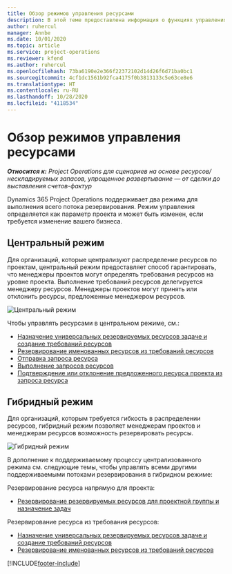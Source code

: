 ```yaml
---
title: Обзор режимов управления ресурсами
description: В этой теме предоставлена информация о функциях управления ресурсами в Dynamics 365 Project Operations.
author: ruhercul
manager: Annbe
ms.date: 10/01/2020
ms.topic: article
ms.service: project-operations
ms.reviewer: kfend
ms.author: ruhercul
ms.openlocfilehash: 73ba6190e2e366f22372102d14d26f6d71ba0bc1
ms.sourcegitcommit: 4cf1dc1561b92fca4175f0b3813133c5e63ce8e6
ms.translationtype: HT
ms.contentlocale: ru-RU
ms.lasthandoff: 10/28/2020
ms.locfileid: "4118534"
---
```

# <a name="resource-management-modes-overview"></a>Обзор режимов управления ресурсами

_**Относится к:** Project Operations для сценариев на основе ресурсов/нескладируемых запасов, упрощенное развертывание — от сделки до выставления счетов-фактур_


Dynamics 365 Project Operations поддерживает два режима для выполнения всего потока резервирования. Режим управления определяется как параметр проекта и может быть изменен, если требуется изменение вашего бизнеса.    

## <a name="central-mode"></a>Центральный режим
Для организаций, которые централизуют распределение ресурсов по проектам, центральный режим предоставляет способ гарантировать, что менеджеры проектов могут определять требования ресурсов на уровне проекта. Выполнение требований ресурсов делегируется менеджеру ресурсов. Менеджеры проектов могут принять или отклонить ресурсы, предложенные менеджером ресурсов.

![Центральный режим](./media/resource-management-central.png)

Чтобы управлять ресурсами в центральном режиме, см.:

- [Назначение универсальных резервируемых ресурсов задаче и создание требований ресурсов](https://docs.microsoft.com/dynamics365/project-service/assign-generic-bookable-resource)
- [Резервирование именованных ресурсов из требований ресурсов](https://docs.microsoft.com/dynamics365/project-service/book-named-resource)
- [Отправка запроса ресурса](https://docs.microsoft.com/dynamics365/project-service/submit-resource-request)
- [Выполнение запросов ресурсов](https://docs.microsoft.com/dynamics365/project-service/resource-management-fulfill-requests)
- [Подтверждение или отклонение предложенного ресурса проекта из запроса ресурса](https://docs.microsoft.com/dynamics365/project-service/accept-reject-proposed-resource)

## <a name="hybrid-mode"></a>Гибридный режим
Для организаций, которым требуется гибкость в распределении ресурсов, гибридный режим позволяет менеджерам проектов и менеджерам ресурсов возможность резервировать ресурсы.

![Гибридный режим](./media/resource-management-hybrid.png)

В дополнение к поддерживаемому процессу централизованного режима см. следующие темы, чтобы управлять всеми другими поддерживаемыми потоками резервирования в гибридном режиме:

Резервирование ресурса напрямую для проекта:
- [Резервирование резервируемых ресурсов для проектной группы и назначение задач](https://docs.microsoft.com/dynamics365/project-service/assign-named-bookable-resource)

Резервирование ресурса из требования ресурсов:
- [Назначение универсальных резервируемых ресурсов задаче и создание требований ресурсов](https://docs.microsoft.com/dynamics365/project-service/assign-generic-bookable-resource)
- [Резервирование именованных ресурсов из требований ресурсов](https://docs.microsoft.com/dynamics365/project-service/book-named-resource)


[!INCLUDE[footer-include](../includes/footer-banner.md)]